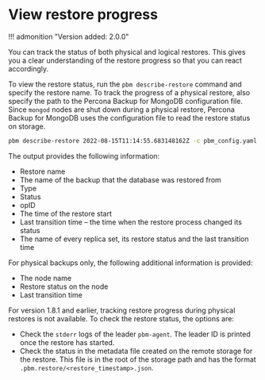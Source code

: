 # View restore progress

!!! admonition "Version added: 2.0.0"

You can track the status of both physical and logical restores. This gives you a clear understanding of the restore progress so that you can react accordingly. 

To view the restore status, run the `pbm describe-restore` command and specify the restore name. To track the progress of a physical restore, also specify the path to the Percona Backup for MongoDB configuration file. Since `mongod` nodes are shut down during a physical restore, Percona Backup for MongoDB uses the configuration file to read the restore status on storage.

```sh
pbm describe-restore 2022-08-15T11:14:55.683148162Z -c pbm_config.yaml
```

The output provides the following information:

-  Restore name
-  The name of the backup that the database was restored from
-  Type
-  Status
-  opID
-  The time of the restore start
-  Last transition time – the time when the restore process changed its status
-  The name of every replica set, its restore status and the last transition time 

For physical backups only, the following additional information is provided:

- The node name
- Restore status on the node
- Last transition time

For version 1.8.1 and earlier, tracking restore progress during physical restores is not available. To check the restore status, the options are:

- Check the `stderr` logs of the leader `pbm-agent`. The leader ID is printed once the restore has started.
- Check the status in the metadata file created on the remote storage for the restore. This file is in the root of the storage path and has the format `.pbm.restore/<restore_timestamp>.json`.